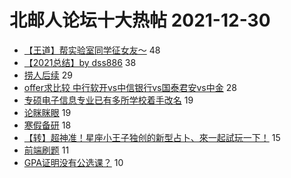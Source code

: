 # 北邮人论坛十大热帖 2021-12-30

- [【王道】帮实验室同学征女友～](https://bbs.byr.cn/article/Friends/2014064) 48
- [【2021总结】by dss886](https://bbs.byr.cn/article/WorkLife/1179806) 38
- [捞人后续](https://bbs.byr.cn/article/Feeling/3182799) 29
- [offer求比较 中行软开vs中信银行vs国泰君安vs中金](https://bbs.byr.cn/article/Job/2154004) 28
- [专硕电子信息专业已有多所学校着手改名](https://bbs.byr.cn/article/Talking/6313617) 19
- [论眯眯眼](https://bbs.byr.cn/article/Picture/3309939) 19
- [寒假备研](https://bbs.byr.cn/article/AimGraduate/1212868) 18
- [【转】超神准！星座小王子独创的新型占卜、來一起試玩一下！](https://bbs.byr.cn/article/Constellations/326533) 15
- [前端刷题](https://bbs.byr.cn/article/JavaScript/6077) 11
- [GPA证明没有公选课？](https://bbs.byr.cn/article/GoAbroad/381998) 10


